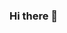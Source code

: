 

### Hi there 👋

<!--
**wzxJayce/wzxJayce** is a ✨ _special_ ✨ repository because its `README.md` (this file) appears on your GitHub profile.

<h2> Hey there! I'm Jayce.</h2>

<h3> 🍉 About Me </h3>

- 🤔 &nbsp; Exploring new technologies and developing software solutions and quick hacks.
- 🎓 &nbsp; China University of petroleum, Beijing.


<h3>🛠 Tech Stack</h3>

- 💻 &nbsp; Python | Golang 
- 🌐 &nbsp; Django | Flask | Gin | Grpc-gateway
- 🛢 &nbsp; MySQL | Redis 

